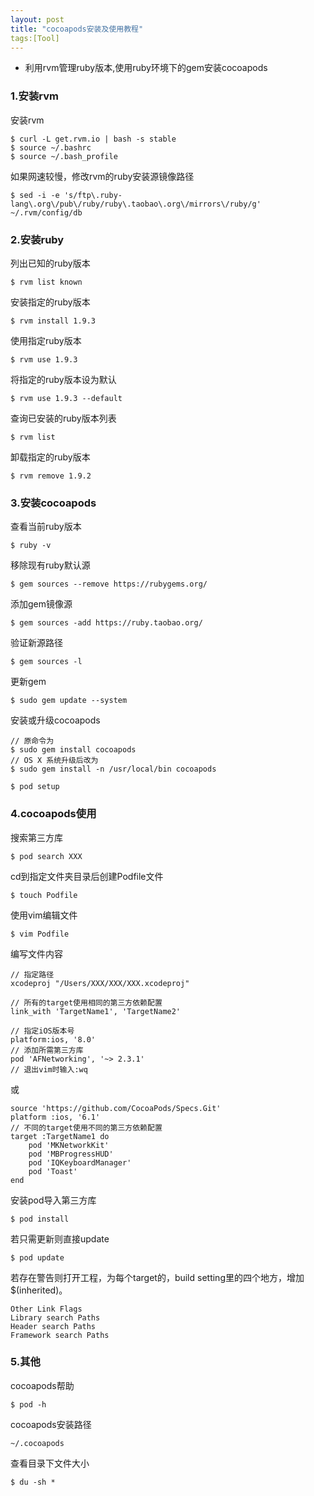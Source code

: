 ```yaml
---
layout: post
title: "cocoapods安装及使用教程"
tags:[Tool]
---
```



* 利用rvm管理ruby版本,使用ruby环境下的gem安装cocoapods



### 1.安装rvm

安装rvm

```
$ curl -L get.rvm.io | bash -s stable
$ source ~/.bashrc
$ source ~/.bash_profile
```

如果网速较慢，修改rvm的ruby安装源镜像路径

```
$ sed -i -e 's/ftp\.ruby-lang\.org\/pub\/ruby/ruby\.taobao\.org\/mirrors\/ruby/g' ~/.rvm/config/db
```


### 2.安装ruby


列出已知的ruby版本

```
$ rvm list known
```

安装指定的ruby版本

```
$ rvm install 1.9.3
```

使用指定ruby版本

```
$ rvm use 1.9.3
```

将指定的ruby版本设为默认

```
$ rvm use 1.9.3 --default
```

查询已安装的ruby版本列表

```
$ rvm list
```

卸载指定的ruby版本

```
$ rvm remove 1.9.2
```

### 3.安装cocoapods

查看当前ruby版本

```
$ ruby -v
```

移除现有ruby默认源

```
$ gem sources --remove https://rubygems.org/
```


添加gem镜像源

```
$ gem sources -add https://ruby.taobao.org/
```

验证新源路径

```
$ gem sources -l
```

更新gem

```
$ sudo gem update --system
```

安装或升级cocoapods

```
// 原命令为
$ sudo gem install cocoapods
// OS X 系统升级后改为
$ sudo gem install -n /usr/local/bin cocoapods

$ pod setup
```

### 4.cocoapods使用

搜索第三方库

```
$ pod search XXX
```

cd到指定文件夹目录后创建Podfile文件

```
$ touch Podfile
```

使用vim编辑文件

```
$ vim Podfile
```

编写文件内容

```
// 指定路径
xcodeproj "/Users/XXX/XXX/XXX.xcodeproj"

// 所有的target使用相同的第三方依赖配置
link_with 'TargetName1', 'TargetName2'

// 指定iOS版本号
platform:ios, '8.0'
// 添加所需第三方库
pod 'AFNetworking', '~> 2.3.1'
// 退出vim时输入:wq
```

或

```
source 'https://github.com/CocoaPods/Specs.Git'
platform :ios, '6.1'
// 不同的target使用不同的第三方依赖配置 
target :TargetName1 do
    pod 'MKNetworkKit'
    pod 'MBProgressHUD'
    pod 'IQKeyboardManager'
    pod 'Toast'
end
```


安装pod导入第三方库

```
$ pod install
```

若只需更新则直接update

```
$ pod update
```

若存在警告则打开工程，为每个target的，build setting里的四个地方，增加$(inherited)。 

```
Other Link Flags 
Library search Paths
Header search Paths
Framework search Paths
```

### 5.其他

cocoapods帮助

```
$ pod -h
```

cocoapods安装路径

```
~/.cocoapods
```

查看目录下文件大小

```
$ du -sh *
```

